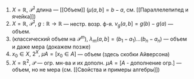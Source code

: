 1. $X =\mathbb{R},\ \mathcal{P}^{1}$ длина — [[Объем]] ($\mu(a,b]=b-a$, см. [[Параллелепипед и ячейка]])
2. $X=\mathbb{R},\ \mathcal{P}^{1},\ g:\mathbb{R}\to \mathbb{R}$ — нестр. возр. ф-я. $\nu_{g}(a,b]=g(b)-g(a)$ — объем.
3. (классический объем на $\mathcal{P}^{m}$), $\lambda_{m}(a,b]=(b_{1}-a_{1})\dots(b_{n}-a_{n})$ — объем и даже мера (докажем позже)
4. $x_0 \in X,\ 2^{X},\ \mu A=[x_{0}\in A]$ — объем (здесь скобки Айверсона)
5. $X=\mathbb{R}^{2},\ \mathcal{P}$ — огр. мн-ва и их дополн. $\mu A=[A\text{ - дополнение огр.}]$ — объем, но не мера (см. [[Свойства и примеры алгебры]])
